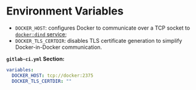 # Environment Variables

- `DOCKER_HOST`: configures Docker to communicate over a TCP socket to [`docker:dind` service](../docker-service/docker_service.md);
- `DOCKER_TLS_CERTDIR`: disables TLS certificate generation to simplify Docker-in-Docker communication.

**`gitlab-ci.yml` Section:**

```yaml
variables:
  DOCKER_HOST: tcp://docker:2375
  DOCKER_TLS_CERTDIR: ""
```
